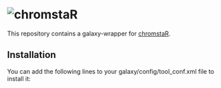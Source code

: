 ![chromstaR](chromstaR_logo.png)
================================

This repository contains a galaxy-wrapper for [chromstaR](https://github.com/ataudt/chromstaR).

Installation
------------

You can add the following lines to your galaxy/config/tool_conf.xml file to install it:

  <section name="MyTools" id="mTools">
    <tool file="chromstaR-galaxy/chromstaR_multivariate.xml" />
    <tool file="chromstaR-galaxy/chromstaR_enrichment.xml" />
    <tool file="chromstaR-galaxy/chromstaR_changeCutoff.xml" />
    <tool file="chromstaR-galaxy/chromstaR_differences.xml" />
  </section>


